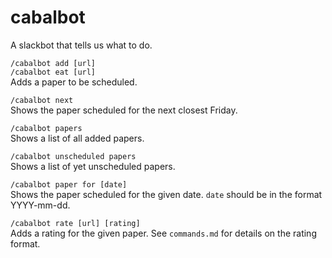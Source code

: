 # cabalbot
A slackbot that tells us what to do.

`/cabalbot add [url]`  
`/cabalbot eat [url]`  
Adds a paper to be scheduled.

`/cabalbot next`  
Shows the paper scheduled for the next closest Friday.

`/cabalbot papers`  
Shows a list of all added papers.

`/cabalbot unscheduled papers`  
Shows a list of yet unscheduled papers.

`/cabalbot paper for [date]`  
Shows the paper scheduled for the given date. `date` should be in the format YYYY-mm-dd.

`/cabalbot rate [url] [rating]`  
Adds a rating for the given paper. See `commands.md` for details on the rating format.
